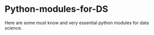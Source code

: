 # Python-modules-for-DS
Here are some must know and very essential python modules for data science.
